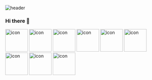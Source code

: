 ![header](https://capsule-render.vercel.app/api?type=waving&color=auto&height=180&section=header&text=Hello%20JaeyoonGit%20&#129299;&fontSize=40&fadeIn&fontAlignY=36&fontColor=ffffff)

### Hi there 👋

<img src="https://techstack-generator.vercel.app/django-icon.svg" alt="icon" width="71" height="71" />
<img src="https://techstack-generator.vercel.app/docker-icon.svg" alt="icon" width="71" height="71" />

<img src="https://techstack-generator.vercel.app/github-icon.svg" alt="icon" width="71" height="71" />
<img src="https://techstack-generator.vercel.app/mysql-icon.svg" alt="icon" width="71" height="71" />
<img src="https://techstack-generator.vercel.app/nginx-icon.svg" alt="icon" width="71" height="71" />
<img src="https://techstack-generator.vercel.app/java-icon.svg" alt="icon" width="71" height="71" />
<img src="https://techstack-generator.vercel.app/aws-icon.svg" alt="icon" width="71" height="71" />
<img src="https://techstack-generator.vercel.app/python-icon.svg" alt="icon" width="71" height="71" />
<img src="https://techstack-generator.vercel.app/restapi-icon.svg" alt="icon" width="71" height="71" />
<!--

<!--
**yoojaeyoonGit/yoojaeyoonGit** is a ✨ _special_ ✨ repository because its `README.md` (this file) appears on your GitHub profile.

Here are some ideas to get you started:

- 🔭 I’m currently working on ...
- 🌱 I’m currently learning ...
- 👯 I’m looking to collaborate on ...
- 🤔 I’m looking for help with ...
- 💬 Ask me about ...
- 📫 How to reach me: ...
- 😄 Pronouns: ...
- ⚡ Fun fact: ...
-->
